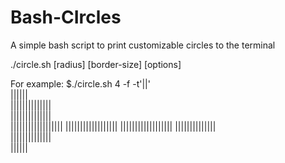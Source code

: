 # Bash-CIrcles
A simple bash script to print customizable circles to the terminal

./circle.sh [radius] [border-size] [options]

For example:
$./circle.sh 4 -f -t'||'
\
      ||||||      
  ||||||||||||||  
  ||||||||||||||  
||||||||||||||||||
||||||||||||||||||
||||||||||||||||||
  ||||||||||||||  
  ||||||||||||||  
      ||||||    
